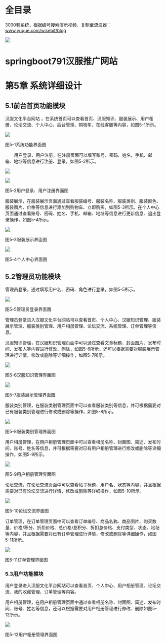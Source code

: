 # 全目录

3000套系统，根据编号搜索演示视频，复制至流浪器：www.yuque.com/wisebit/blog


![](https://bitwise.oss-cn-heyuan.aliyuncs.com/2024/11/06/qq_wechat.png)

# springboot791汉服推广网站

# 第5章 系统详细设计

## 5.1前台首页功能模块

汉服文化平台网站 ，在系统首页可以查看首页、汉服知识、服装展示、用户相册、论坛交流、个人中心、后台管理、购物车、在线客服等内容，如图5-1所示。

![](/md/blog.014.png)

图5-1系统功能界面图



`    `用户登录、用户注册，在注册页面可以填写账号、密码、姓名、手机、邮箱、地址等信息进行注册、登录，如图5-2所示。

![](/md/blog.015.png)

![](/md/blog.016.png)

图5-2用户登录、用户注册界面图

服装展示，在服装展示页面通过查看服装编号、服装名称、服装类别、服装颜色、服装图片、价格等信息进行添加到购物车、立即购买，如图5-3所示。在个人中心页面通过查看账号、密码、姓名、手机、邮箱、地址等信息进行更新信息、退出登录操作，如图5-4所示。

![](/md/blog.017.png)

图5-3服装展示界面图

![](/md/blog.018.png)

图5-4个人中心界面图

## 5.2管理员功能模块

管理员登录，通过填写用户名、密码、角色进行登录，如图5-5所示。

![](/md/blog.019.png)

图5-5管理员登录界面图

管理员登录进入汉服文化平台网站可以查看首页、个人中心、汉服知识管理、服装展示管理、服装类别管理、用户相册管理、论坛交流、系统管理、订单管理等信息。

汉服知识管理，在汉服知识管理页面中可以通过查看文章标题、封面图片、发布时间、发布人等内容进行修改、删除，如图5-6所示。还可以根据需要对服装展示管理进行详情，修改或删除等详细操作，如图5-7所示。

![](/md/blog.020.png)

图5-6汉服知识管理界面图

![](/md/blog.021.png)

图5-7服装展示管理界面图

服装类别管理，在服装类别管理页面中可以查看服装类别等信息，并可根据需要对已有服装类别管理进行修改或删除等操作，如图5-8所示。

![](/md/blog.022.png)

图5-8服装类别管理界面图

用户相册管理，在用户相册管理页面中可以查看相册名称、封面图、简述、发布时间、账号、姓名等信息，并可根据需要对已有用户相册管理进行修改或删除等详细操作，如图5-9所示。

![](/md/blog.023.png)

图5-9用户相册管理界面图

论坛交流，在论坛交流页面中可以查看帖子标题、用户名、状态等内容，并且根据需要对已有论坛交流进行详情，修改或删除等详细操作，如图5-10所示。

![](/md/blog.024.png)

图5-10论坛交流界面图

订单管理，在订单管理页面中可以查看订单编号、商品名称、商品图片、购买数量、价格/积分、折扣价格、总价格/总积分、折扣总价格、支付类型、状态、地址等内容，并且根据需要对已有订单管理进行详情，修改或删除等详细操作，如图5-11所示。

![](/md/blog.025.png)

图5-11订单管理界面图

### 5.3用户功能模块

用户登录进入汉服文化平台网站可以查看首页、个人中心、用户相册管理、论坛交流、我的收藏管理、订单管理等内容。

用户相册管理，在用户相册管理页面中通过查看相册名称、封面图、简述、发布时间、账号、姓名等信息，还可以根据需要对用户相册管理进行修改、删除如图5-12所示。

![](/md/blog.026.png)

图5-12用户相册管理界面图





